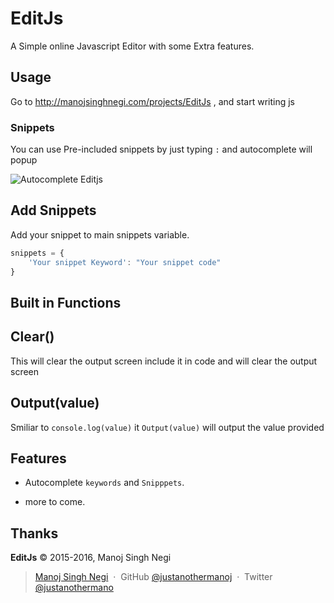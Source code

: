 EditJs
=========

A Simple online Javascript Editor with some Extra features.


Usage
-----

Go to http://manojsinghnegi.com/projects/EditJs , and start writing js


### Snippets

You can use Pre-included snippets by just typing `:` and autocomplete will popup

![Autocomplete Editjs](http://manojsinghnegi.com/projects/EditJs/img/autocomplete_EditJs_manojsinghnegi.png)

## Add Snippets

Add your snippet to main snippets variable.

~~~ js
snippets = {
    'Your snippet Keyword': "Your snippet code"
}
~~~

Built in Functions
---------

## Clear()

This will clear the output screen include it in code and will clear the output screen

## Output(value)

Smiliar to `console.log(value)` it `Output(value)` will output the value provided


Features
-----

 * Autocomplete `keywords` and `Snipppets`.

 * more to come.

Thanks
------

**EditJs** © 2015-2016, Manoj Singh Negi

> [Manoj Singh Negi](http://manojsinghnegi.com) &nbsp;&middot;&nbsp;
> GitHub [@justanothermanoj](https://github.com/justanothermanoj) &nbsp;&middot;&nbsp;
> Twitter [@justanothermano](https://twitter.com/justanothermano)